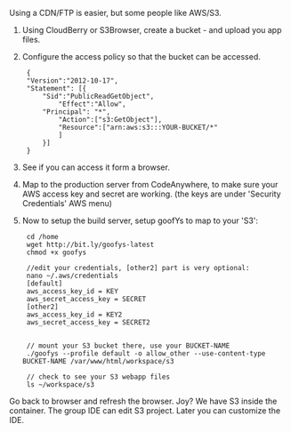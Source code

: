 

Using a CDN/FTP is easier, but some people like AWS/S3.

1. Using CloudBerry or S3Browser, create a bucket - and upload you app files.

2. Configure the access policy so that the bucket can be accessed.


		{
		"Version":"2012-10-17",
		"Statement": [{
			"Sid":"PublicReadGetObject",
				"Effect":"Allow",
			"Principal": "*",
				"Action":["s3:GetObject"],
				"Resource":["arn:aws:s3:::YOUR-BUCKET/*"
				]
			}]
		}

3. See if you can access it form a browser.

4. Map to the production server from CodeAnywhere, to make sure your AWS access key and secret are working. (the keys are under 'Security Credentials' AWS menu)

3. Now to setup the build server, setup goofYs to map to your 'S3':

		cd /home
		wget http://bit.ly/goofys-latest
		chmod +x goofys

		//edit your credentials, [other2] part is very optional:
		nano ~/.aws/credentials
		[default]
		aws_access_key_id = KEY
		aws_secret_access_key = SECRET
		[other2]
		aws_access_key_id = KEY2
		aws_secret_access_key = SECRET2


		// mount your S3 bucket there, use your BUCKET-NAME
		./goofys --profile default -o allow_other --use-content-type BUCKET-NAME /var/www/html/workspace/s3

		// check to see your S3 webapp files
		ls ~/workspace/s3


Go back to browser and refresh the browser. Joy? We have S3 inside the container. The group IDE can edit S3 project. Later you can customize the IDE.


